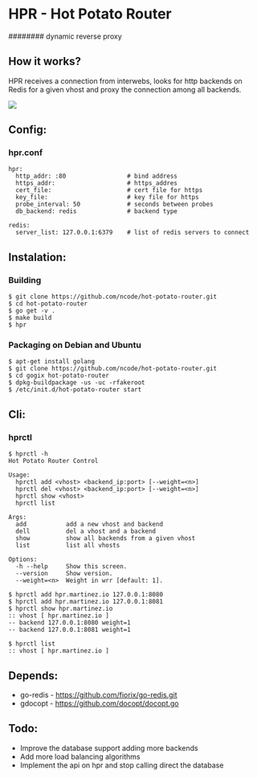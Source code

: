 # HPR - Hot Potato Router
######## dynamic reverse proxy
## How it works?

HPR receives a connection from interwebs, looks for http backends on Redis for a given vhost and proxy the connection among all backends.

<img src="https://raw.github.com/ncode/hot-potato-router/master/hpr.png">

## Config:
### hpr.conf

    hpr:
      http_addr: :80                 # bind address
      https_addr:                    # https_addres
      cert_file:                     # cert file for https
      key_file:                      # key file for https
      probe_interval: 50             # seconds between probes
      db_backend: redis              # backend type

    redis:
      server_list: 127.0.0.1:6379    # list of redis servers to connect

## Instalation:
### Building

    $ git clone https://github.com/ncode/hot-potato-router.git
    $ cd hot-potato-router
    $ go get -v .
    $ make build
    $ hpr

### Packaging on Debian and Ubuntu

    $ apt-get install golang
    $ git clone https://github.com/ncode/hot-potato-router.git
    $ cd gogix hot-potato-router
    $ dpkg-buildpackage -us -uc -rfakeroot
    $ /etc/init.d/hot-potato-router start

## Cli:
### hprctl

    $ hprctl -h
    Hot Potato Router Control

    Usage:
      hprctl add <vhost> <backend_ip:port> [--weight=<n>]
      hprctl del <vhost> <backend_ip:port> [--weight=<n>]
      hprctl show <vhost>
      hprctl list

    Args:
      add           add a new vhost and backend
      dell          del a vhost and a backend
      show          show all backends from a given vhost
      list          list all vhosts

    Options:
      -h --help     Show this screen.
      --version     Show version.
      --weight=<n>  Weight in wrr [default: 1].

    $ hprctl add hpr.martinez.io 127.0.0.1:8080
    $ hprctl add hpr.martinez.io 127.0.0.1:8081
    $ hprctl show hpr.martinez.io
    :: vhost [ hpr.martinez.io ]
    -- backend 127.0.0.1:8080 weight=1
    -- backend 127.0.0.1:8081 weight=1

    $ hprctl list
    :: vhost [ hpr.martinez.io ]

## Depends:
* go-redis - https://github.com/fiorix/go-redis.git
* gdocopt  - https://github.com/docopt/docopt.go

## Todo:
* Improve the database support adding more backends
* Add more load balancing algorithms
* Implement the api on hpr and stop calling direct the database